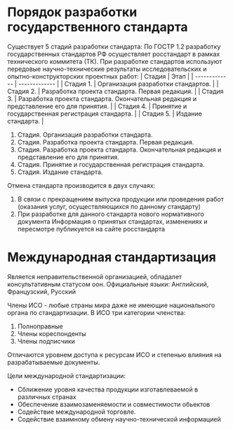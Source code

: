 # Порядок разработки государственного стандарта
Существует 5 стадий разработки стандарта:
По ГОСТР 1.2 разработку государственных стандартов РФ осуществляет росстандарт в рамках технического коммитета (ТК). При разработке стандартов используют передовые научно-технические результаты исследовательских и опытно-конструкторских проектных работ:
| Стадия  | Этап |
| ------------- | ------------- |
| Стадия 1.  | Организация разработки стандартов.  |
| Стадия 2.  | Разработка проекта стандарта. Первая редакция.  |
| Стадия 3.  | Разработка проекта стандарта. Окончательная редакция и представление его для принятия.  |
| Стадия 4.  | Принятие и государственная регистрация стандарта.  |
| Стадия 5.  | Издание стандарта.  |

1. Стадия. Организация разработки стандарта.
2. Стадия. Разработка проекта стандарта. Первая редакция.
3. Стадия. Разработка проекта стандарта. Окончательная редакция и представление его для принятия.
4. Стадия. Принятие и государственная регистрация стандарта.
5. Стадия. Издание стандарта.

Отмена стандарта производится в двух случаях:
1. В связи с прекращением выпуска продукции или проведения работ (оказания услуг, осуществляющихся по данному стандарту)
2. При разработке для данного стандарта нового нормативного документа
Информация о принятых стандартах, изменениях и пересмотре публикуется на сайте росстандарта

# Международная стандартизация
Является неправительственной организацией, обладалет консультативным статусом оон. Официальные языки: Английский, Французский, Русский

Члены ИСО - любые страны мира даже не имеющие национального органа по стандартизации. В ИСО три категории членства:
1. Полноправные
2. Члены кореспонденты
3. Члены подписчики

Отличаются уровнем доступа к ресурсам ИСО и степенью влияния на разрабатываемые документы.

Цели международной стандартизации:
* Сближение уровня качества продукции изготавлеваемой в различных странах
* Обеспечение взаимозаменяемости и совместимости обьектов 
* Содействие международной торговле.
* Содействие взаимному обмену научно-технической информацией

